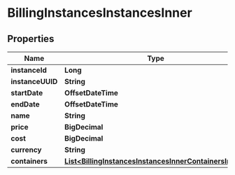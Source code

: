 

# BillingInstancesInstancesInner


## Properties

| Name | Type | Description | Notes |
|------------ | ------------- | ------------- | -------------|
|**instanceId** | **Long** |  |  [optional] |
|**instanceUUID** | **String** |  |  [optional] |
|**startDate** | **OffsetDateTime** |  |  [optional] |
|**endDate** | **OffsetDateTime** |  |  [optional] |
|**name** | **String** |  |  [optional] |
|**price** | **BigDecimal** |  |  [optional] |
|**cost** | **BigDecimal** |  |  [optional] |
|**currency** | **String** |  |  [optional] |
|**containers** | [**List&lt;BillingInstancesInstancesInnerContainersInner&gt;**](BillingInstancesInstancesInnerContainersInner.md) |  |  [optional] |



